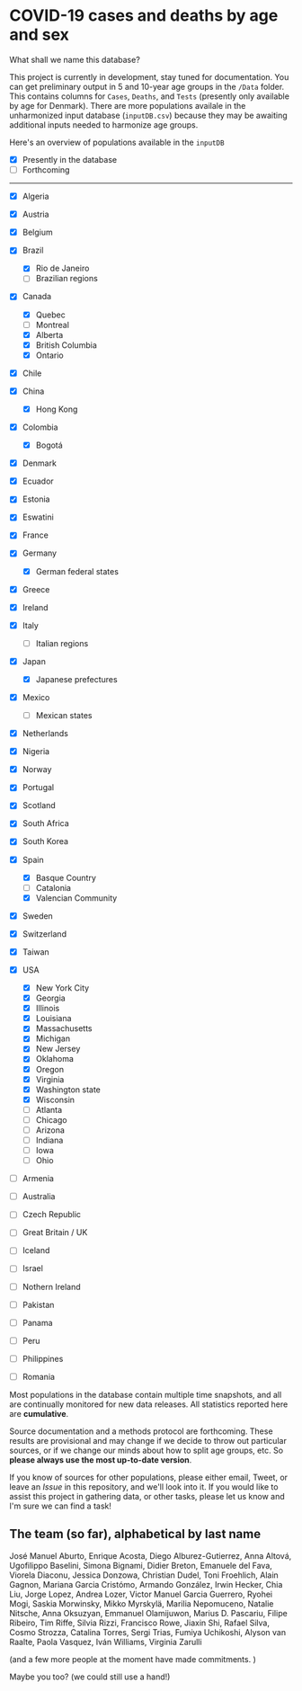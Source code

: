 # COVID-19 cases and deaths by age and sex

What shall we name this database?

This project is currently in development, stay tuned for documentation. You can get preliminary output in 5 and 10-year age groups in the `/Data` folder. This contains columns for `Cases`, `Deaths`, and `Tests` (presently only available by age for Denmark). There are more populations availale in the unharmonized input database (`inputDB.csv`) because they may be awaiting additional inputs needed to harmonize age groups.

Here's an overview of populations available in the `inputDB` 
- [x] Presently in the database
- [ ] Forthcoming
-------------------------------

- [x] Algeria
- [x] Austria
- [x] Belgium 
- [x] Brazil    
  - [x] Rio de Janeiro
  - [ ] Brazilian regions
- [x] Canada  
  - [x] Quebec
  - [ ] Montreal
  - [x] Alberta
  - [x] British Columbia
  - [x] Ontario
- [x] Chile
- [x] China    
  - [x] Hong Kong
- [x] Colombia   
  - [x] Bogotá
- [x] Denmark    
- [x] Ecuador     
- [x] Estonia
- [x] Eswatini    
- [x] France     
- [x] Germany   
  - [x] German federal states
- [x] Greece
- [x] Ireland
- [x] Italy     
  - [ ] Italian regions
- [x] Japan
  - [x] Japanese prefectures
- [x] Mexico     
  - [ ] Mexican states
- [x] Netherlands 
- [x] Nigeria
- [x] Norway
- [x] Portugal   
- [x] Scotland  
- [x] South Africa
- [x] South Korea  
- [x] Spain  
  - [x] Basque Country
  - [ ] Catalonia
  - [x] Valencian Community
- [x] Sweden     
- [x] Switzerland
- [x] Taiwan
- [x] USA 
  - [x] New York City
  - [x] Georgia
  - [x] Illinois
  - [x] Louisiana
  - [x] Massachusetts
  - [x] Michigan
  - [x] New Jersey
  - [x] Oklahoma
  - [x] Oregon
  - [x] Virginia
  - [x] Washington state
  - [x] Wisconsin
  - [ ] Atlanta
  - [ ] Chicago
  - [ ] Arizona
  - [ ] Indiana
  - [ ] Iowa
  - [ ] Ohio
  
- [ ] Armenia
- [ ] Australia
- [ ] Czech Republic
- [ ] Great Britain / UK
- [ ] Iceland
- [ ] Israel
- [ ] Nothern Ireland
- [ ] Pakistan
- [ ] Panama
- [ ] Peru
- [ ] Philippines
- [ ] Romania
  

Most populations in the database contain multiple time snapshots, and all are continually monitored for new data releases.  All statistics reported here are **cumulative**. 

Source documentation and a methods protocol are forthcoming. These results are provisional and may change if we decide to throw out particular sources, or if we change our minds about how to split age groups, etc. So **please always use the most up-to-date version**.

If you know of sources for other populations, please either email, Tweet, or leave an *Issue* in this repository, and we'll look into it. If you would like to assist this project in gathering data, or other tasks, please let us know and I'm sure we can find a task!

## The team (so far), alphabetical by last name
José Manuel Aburto, Enrique Acosta, Diego Alburez-Gutierrez, Anna Altová, Ugofilippo Baselini, Simona Bignami, Didier Breton, Emanuele del Fava, Viorela Diaconu, Jessica Donzowa, Christian Dudel, Toni Froehlich, Alain Gagnon, Mariana Garcia Cristómo, Armando González, Irwin Hecker, Chia Liu, Jorge Lopez, Andrea Lozer, Victor Manuel Garcia Guerrero, Ryohei Mogi, Saskia Morwinsky, Mikko Myrskylä, Marilia Nepomuceno, Natalie Nitsche, Anna Oksuzyan, Emmanuel Olamijuwon, Marius D. Pascariu, Filipe Ribeiro, Tim Riffe, Silvia Rizzi, Francisco Rowe, Jiaxin Shi, Rafael Silva, Cosmo Strozza, Catalina Torres, Sergi Trias, Fumiya Uchikoshi, Alyson van Raalte, Paola Vasquez, Iván Williams, Virginia Zarulli

(and a few more people at the moment have made commitments. )

Maybe you too? (we could still use a hand!)






